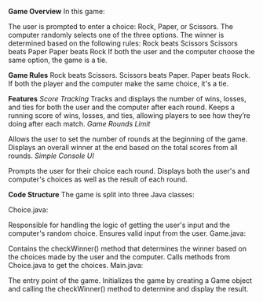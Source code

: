 **Game Overview**
In this game:

The user is prompted to enter a choice: Rock, Paper, or Scissors.
The computer randomly selects one of the three options.
The winner is determined based on the following rules:
Rock beats Scissors
Scissors beats Paper
Paper beats Rock
If both the user and the computer choose the same option, the game is a tie.

**Game Rules**
Rock beats Scissors.
Scissors beats Paper.
Paper beats Rock.
If both the player and the computer make the same choice, it's a tie.

**Features**
*Score Tracking*
Tracks and displays the number of wins, losses, and ties for both the user and the computer after each round.
Keeps a running score of wins, losses, and ties, allowing players to see how they’re doing after each match.
*Game Rounds Limit*

Allows the user to set the number of rounds at the beginning of the game.
Displays an overall winner at the end based on the total scores from all rounds.
*Simple Console UI*

Prompts the user for their choice each round.
Displays both the user's and computer's choices as well as the result of each round.

**Code Structure**
The game is split into three Java classes:

Choice.java:

Responsible for handling the logic of getting the user's input and the computer's random choice.
Ensures valid input from the user.
Game.java:

Contains the checkWinner() method that determines the winner based on the choices made by the user and the computer.
Calls methods from Choice.java to get the choices.
Main.java:

The entry point of the game.
Initializes the game by creating a Game object and calling the checkWinner() method to determine and display the result.
